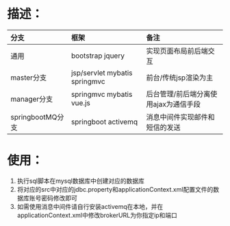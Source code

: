 # 描述：

| 分支 | 框架 | 备注 |
| :- | :- | :- |
| 通用 | bootstrap jquery | 实现页面布局前后端交互 |
| master分支 | jsp/servlet mybatis springmvc | 前台/传统jsp渲染为主 |
| manager分支| springmvc mybatis vue.js | 后台管理/前后端分离使用ajax为通信手段 |
| springbootMQ分支 | springboot activemq | 消息中间件实现邮件和短信的发送 |

# 使用：
1. 执行sql脚本在mysql数据库中创建对应的数据库
2. 将对应的src中对应的jdbc.property和applicationContext.xml配置文件的数据库账号密码修改即可
3. 如需使用消息中间件请自行安装activemq在本地，并在applicationContext.xml中修改brokerURL为你指定ip和端口
